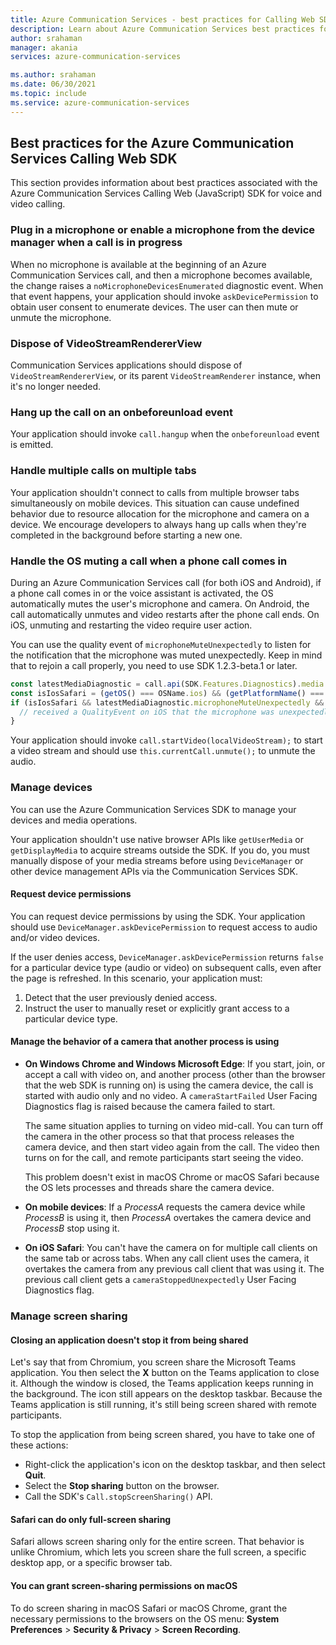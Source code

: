 ```yaml
---
title: Azure Communication Services - best practices for Calling Web SDK
description: Learn about Azure Communication Services best practices for the Calling Web SDK.
author: srahaman
manager: akania
services: azure-communication-services

ms.author: srahaman
ms.date: 06/30/2021
ms.topic: include
ms.service: azure-communication-services
---
```


## Best practices for the Azure Communication Services Calling Web SDK

This section provides information about best practices associated with the Azure Communication Services Calling Web (JavaScript) SDK for voice and video calling.

### Plug in a microphone or enable a microphone from the device manager when a call is in progress

When no microphone is available at the beginning of an Azure Communication Services call, and then a microphone becomes available, the change raises a `noMicrophoneDevicesEnumerated` diagnostic event. When that event happens,  your application should invoke `askDevicePermission` to obtain user consent to enumerate devices. The user can then mute or unmute the microphone.

### Dispose of VideoStreamRendererView

Communication Services applications should dispose of `VideoStreamRendererView`, or its parent `VideoStreamRenderer` instance, when it's no longer needed.

### Hang up the call on an onbeforeunload event

Your application should invoke `call.hangup` when the `onbeforeunload` event is emitted.

### Handle multiple calls on multiple tabs

Your application shouldn't connect to calls from multiple browser tabs simultaneously on mobile devices. This situation can cause undefined behavior due to resource allocation for the microphone and camera on a device. We encourage developers to always hang up calls when they're completed in the background before starting a new one.

### Handle the OS muting a call when a phone call comes in

During an Azure Communication Services call (for both iOS and Android), if a phone call comes in or the voice assistant is activated, the OS automatically mutes the user's microphone and camera. On Android, the call automatically unmutes and video restarts after the phone call ends. On iOS, unmuting and restarting the video require user action.

You can use the quality event of `microphoneMuteUnexpectedly` to listen for the notification that the microphone was muted unexpectedly. Keep in mind that to rejoin a call properly, you need to use SDK 1.2.3-beta.1 or later.

```javascript
const latestMediaDiagnostic = call.api(SDK.Features.Diagnostics).media.getLatest();
const isIosSafari = (getOS() === OSName.ios) && (getPlatformName() === BrowserName.safari);
if (isIosSafari && latestMediaDiagnostic.microphoneMuteUnexpectedly && latestMediaDiagnostic.microphoneMuteUnexpectedly.value) {
  // received a QualityEvent on iOS that the microphone was unexpectedly muted - notify user to unmute their microphone and to start their video stream
}
```

Your application should invoke `call.startVideo(localVideoStream);` to start a video stream and should use `this.currentCall.unmute();` to unmute the audio.

### Manage devices

You can use the Azure Communication Services SDK to manage your devices and media operations.

Your application shouldn't use native browser APIs like `getUserMedia` or `getDisplayMedia` to acquire streams outside the SDK. If you do, you must manually dispose of your media streams before using `DeviceManager` or other device management APIs via the Communication Services SDK.

#### Request device permissions

You can request device permissions by using the SDK. Your application should use `DeviceManager.askDevicePermission` to request access to audio and/or video devices.

If the user denies access, `DeviceManager.askDevicePermission` returns `false` for a particular device type (audio or video) on subsequent calls, even after the page is refreshed. In this scenario, your application must:

1. Detect that the user previously denied access.
1. Instruct the user to manually reset or explicitly grant access to a particular device type.

#### Manage the behavior of a camera that another process is using

- **On Windows Chrome and Windows Microsoft Edge**: If you start, join, or accept a call with video on, and another process (other than the browser that the web SDK is running on) is using the camera device, the call is started with audio only and no video. A `cameraStartFailed` User Facing Diagnostics flag is raised because the camera failed to start.

  The same situation applies to turning on video mid-call. You can turn off the camera in the other process so that that process releases the camera device, and then start video again from the call. The video then turns on for the call, and remote participants start seeing the video.

  This problem doesn't exist in macOS Chrome or macOS Safari because the OS lets processes and threads share the camera device.

- **On mobile devices**: If a *ProcessA* requests the camera device while *ProcessB* is using it, then *ProcessA* overtakes the camera device and *ProcessB* stop using it.

- **On iOS Safari**: You can't have the camera on for multiple call clients on the same tab or across tabs. When any call client uses the camera, it overtakes the camera from any previous call client that was using it. The previous call client gets a `cameraStoppedUnexpectedly` User Facing Diagnostics flag.

### Manage screen sharing

#### Closing an application doesn't stop it from being shared

Let's say that from Chromium, you screen share the Microsoft Teams application. You then select the **X** button on the Teams application to close it. Although the window is closed, the Teams application keeps running in the background. The icon still appears on the desktop taskbar. Because the Teams application is still running, it's still being screen shared with remote participants.

To stop the application from being screen shared, you have to take one of these actions:

- Right-click the application's icon on the desktop taskbar, and then select **Quit**.
- Select the **Stop sharing** button on the browser.
- Call the SDK's `Call.stopScreenSharing()` API.

#### Safari can do only full-screen sharing

Safari allows screen sharing only for the entire screen. That behavior is unlike Chromium, which lets you screen share the full screen, a specific desktop app, or a specific browser tab.

#### You can grant screen-sharing permissions on macOS

To do screen sharing in macOS Safari or macOS Chrome, grant the necessary permissions to the browsers on the OS menu: **System Preferences** > **Security & Privacy** > **Screen Recording**.

